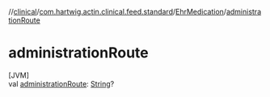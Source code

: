 //[clinical](../../../index.md)/[com.hartwig.actin.clinical.feed.standard](../index.md)/[EhrMedication](index.md)/[administrationRoute](administration-route.md)

# administrationRoute

[JVM]\
val [administrationRoute](administration-route.md): [String](https://kotlinlang.org/api/latest/jvm/stdlib/kotlin/-string/index.html)?
